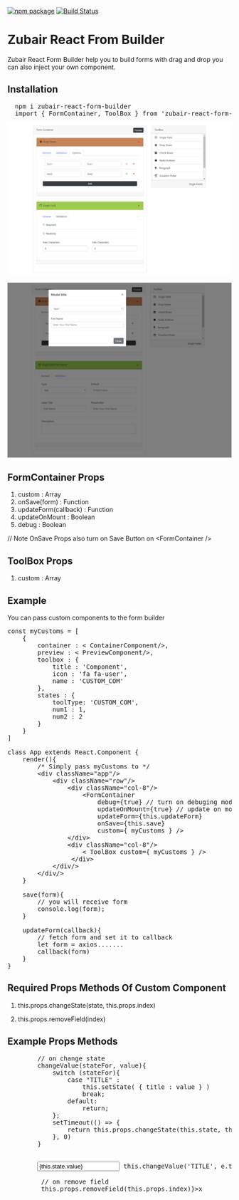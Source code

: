 [![npm package](https://img.shields.io/badge/npm-1.0.7-green.svg?style=flat-square)](https://www.npmjs.com/package/zubair-react-form-builder)
[![Build Status](https://img.shields.io/circleci/project/github/RedSparr0w/node-csgo-parser.svg)](https://www.npmjs.com/package/zubair-react-form-builder)

# Zubair React From Builder
Zubair React Form Builder help you to build forms with drag and drop you can also inject your own component.

## Installation
<pre>
  npm i zubair-react-form-builder
  import { FormContainer, ToolBox } from 'zubair-react-form-builder'; 
</pre>

![](zrfb-screenshot-1.png)

![](zrfb-screenshot-2.png)


## FormContainer Props
1. custom : Array
2. onSave(form) : Function
3. updateForm(callback) : Function
4. updateOnMount : Boolean
5. debug : Boolean

// Note OnSave Props also turn on Save Button on &lt;FormContainer /&gt;

## ToolBox Props
1. custom : Array

## Example
You can pass custom components to the form builder

<pre>
const myCustoms = [
    {
        container : &lt ContainerComponent/&gt,
        preview : &lt PreviewComponent/&gt,
        toolbox : {
            title : 'Component',
            icon : 'fa fa-user',
            name : 'CUSTOM_COM'
        },
        states : {
            toolType: 'CUSTOM_COM',
            num1 : 1,
            num2 : 2
        }
    }
]

class App extends React.Component {
    render(){
        /* Simply pass myCustoms to */
        &lt;div className="app"/&gt;
            &lt;div className="row"/&gt;
                &lt;div className="col-8"/&gt;
                    &lt;FormContainer
                        debug={true} // turn on debuging mode
                        updateOnMount={true} // update on mount
                        updateForm={this.updateForm} 
                        onSave={this.save} 
                        custom={ myCustoms } /&gt;
                &lt;/div&gt;
                &lt;div className="col-8"/&gt;
                    &lt ToolBox custom={ myCustoms } /&gt;
                 &lt;/div&gt;
            &lt/div/&gt
        &lt/div/&gt
    }
    
    save(form){
        // you will receive form
        console.log(form);
    }
    
    updateForm(callback){
        // fetch form and set it to callback
        let form = axios.......
        callback(form)
    }
}
</pre>

## Required Props Methods Of Custom Component

1. this.props.changeState(state, this.props.index)

2. this.props.removeField(index)

## Example Props Methods

<pre>
        // on change state
        changeValue(stateFor, value){
            switch (stateFor){
                case "TITLE" :
                    this.setState( { title : value } )
                    break;
                default:
                    return;
            };
            setTimeout(() => {
                return this.props.changeState(this.state, this.props.index);
            }, 0)
        }
        
       
        <input 
            value={this.state.value}
            onChange={(e) => this.changeValue('TITLE', e.target.value)} />
        
         // on remove field   
        <span 
            className='pull-right cross' 
            onClick={() => this.props.removeField(this.props.index)}>x</span>
            
</pre>